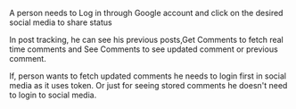  A person needs to Log in through Google account and click on the desired social media to share status

In post tracking, he can see his previous posts,Get Comments to fetch real time comments and See Comments to see updated comment or previous comment.

If, person wants to fetch updated comments he needs to login first in social media as it uses token.
Or just for seeing stored comments he doesn't need to login to social media.